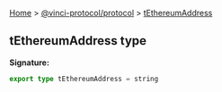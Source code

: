 [Home](./index.md) &gt; [@vinci-protocol/protocol](./protocol.md) &gt; [tEthereumAddress](./protocol.tethereumaddress.md)

## tEthereumAddress type

<b>Signature:</b>

```typescript
export type tEthereumAddress = string
```
